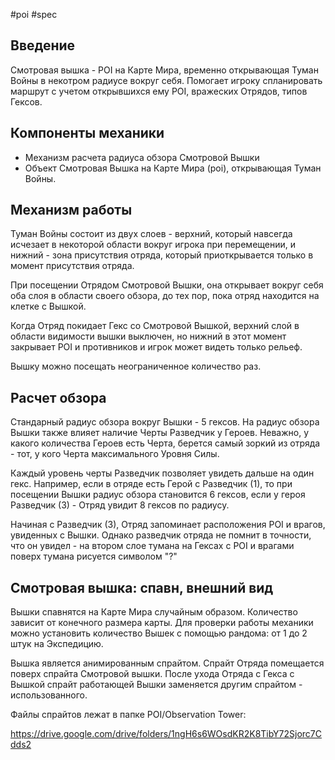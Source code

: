 #poi #spec

## Введение

Смотровая вышка - POI на Карте Мира, временно открывающая Туман Войны в некотром радиусе вокруг себя. Помогает игроку спланировать маршрут с учетом открывшихся ему POI, вражеских Отрядов, типов Гексов.  


## Компоненты механики

- Механизм расчета радиуса обзора Смотровой Вышки
- Объект Смотровая Вышка на Карте Мира (poi), открывающая Туман Войны.


## Механизм работы

Туман Войны состоит из двух слоев - верхний, который навсегда исчезает в некоторой области вокруг игрока при перемещении, и нижний - зона присутствия отряда, который приоткрывается только в момент присутствия отряда.

При посещении Отрядом Смотровой Вышки, она открывает вокруг себя оба слоя в области своего обзора, до тех пор, пока отряд находится на клетке с Вышкой.

Когда Отряд покидает Гекс со Смотровой Вышкой, верхний слой в области видимости вышки выключен, но нижний в этот момент закрывает POI и противников и игрок может видеть только рельеф. 

Вышку можно посещать неограниченное количество раз.


## Расчет обзора

Стандарный радиус обзора вокруг Вышки - 5 гексов. На радиус обзора Вышки также влияет наличие Черты Разведчик у Героев. Неважно, у какого количества Героев есть Черта, берется самый зоркий из отряда - тот, у кого Черта максимального Уровня Силы. 

Каждый уровень черты Разведчик позволяет увидеть дальше на один гекс. Например, если в отряде есть Герой с Разведчик (1), то при посещении Вышки радиус обзора становится 6 гексов, если у героя Разведчик (3) - Отряд увидит 8 гексов по радиусу. 

Начиная с Разведчик (3), Отряд запоминает расположения POI и врагов, увиденных с Вышки. Однако разведчик отряда не помнит в точности, что он увидел - на втором слое тумана на Гексах с POI и врагами поверх тумана рисуется символом "?"


## Смотровая вышка: спавн, внешний вид

Вышки спавнятся на Карте Мира случайным образом. Количество зависит от конечного размера карты. Для проверки работы механики можно установить количество Вышек с помощью рандома: от 1 до 2 штук на Экспедицию.

Вышка является анимированным спрайтом. Спрайт Отряда помещается поверх спрайта Смотровой вышки. После ухода Отряда с Гекса с Вышкой спрайт работающей Вышки заменяется другим спрайтом - использованного.

Файлы спрайтов лежат в папке POI/Observation Tower:

https://drive.google.com/drive/folders/1ngH6s6WOsdKR2K8TibY72Sjorc7Cdds2